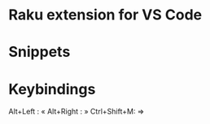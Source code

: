 # Raku extension for VS Code




# Snippets 




# Keybindings

Alt+Left : «
Alt+Right : »
Ctrl+Shift+M: =>